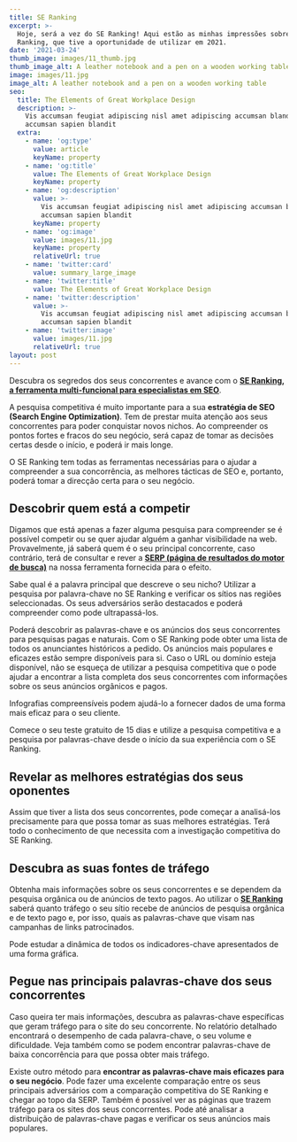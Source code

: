 ```yaml
---
title: SE Ranking
excerpt: >-
  Hoje, será a vez do SE Ranking! Aqui estão as minhas impressões sobre o SE
  Ranking, que tive a oportunidade de utilizar em 2021.
date: '2021-03-24'
thumb_image: images/11_thumb.jpg
thumb_image_alt: A leather notebook and a pen on a wooden working table
image: images/11.jpg
image_alt: A leather notebook and a pen on a wooden working table
seo:
  title: The Elements of Great Workplace Design
  description: >-
    Vis accumsan feugiat adipiscing nisl amet adipiscing accumsan blandit
    accumsan sapien blandit
  extra:
    - name: 'og:type'
      value: article
      keyName: property
    - name: 'og:title'
      value: The Elements of Great Workplace Design
      keyName: property
    - name: 'og:description'
      value: >-
        Vis accumsan feugiat adipiscing nisl amet adipiscing accumsan blandit
        accumsan sapien blandit
      keyName: property
    - name: 'og:image'
      value: images/11.jpg
      keyName: property
      relativeUrl: true
    - name: 'twitter:card'
      value: summary_large_image
    - name: 'twitter:title'
      value: The Elements of Great Workplace Design
    - name: 'twitter:description'
      value: >-
        Vis accumsan feugiat adipiscing nisl amet adipiscing accumsan blandit
        accumsan sapien blandit
    - name: 'twitter:image'
      value: images/11.jpg
      relativeUrl: true
layout: post
---
```

Descubra os segredos dos seus concorrentes e avance com o [**SE Ranking, a ferramenta multi-funcional para especialistas em SEO**](https://www.terravista.pt/se-ranking/).

A pesquisa competitiva é muito importante para a sua **estratégia de SEO (Search Engine Optimization)**. Tem de prestar muita atenção aos seus concorrentes para poder conquistar novos nichos. Ao compreender os pontos fortes e fracos do seu negócio, será capaz de tomar as decisões certas desde o início, e poderá ir mais longe.

O SE Ranking tem todas as ferramentas necessárias para o ajudar a compreender a sua concorrência, as melhores tácticas de SEO e, portanto, poderá tomar a direcção certa para o seu negócio.

## Descobrir quem está a competir

Digamos que está apenas a fazer alguma pesquisa para compreender se é possível competir ou se quer ajudar alguém a ganhar visibilidade na web. Provavelmente, já saberá quem é o seu principal concorrente, caso contrário, terá de consultar e rever a [**SERP (página de resultados do motor de busca)**](https://definicao.marketing/serp/) na nossa ferramenta fornecida para o efeito.

Sabe qual é a palavra principal que descreve o seu nicho? Utilizar a pesquisa por palavra-chave no SE Ranking e verificar os sítios nas regiões seleccionadas. Os seus adversários serão destacados e poderá compreender como pode ultrapassá-los.

Poderá descobrir as palavras-chave e os anúncios dos seus concorrentes para pesquisas pagas e naturais. Com o SE Ranking pode obter uma lista de todos os anunciantes históricos a pedido. Os anúncios mais populares e eficazes estão sempre disponíveis para si. Caso o URL ou domínio esteja disponível, não se esqueça de utilizar a pesquisa competitiva que o pode ajudar a encontrar a lista completa dos seus concorrentes com informações sobre os seus anúncios orgânicos e pagos.

Infografias compreensíveis podem ajudá-lo a fornecer dados de uma forma mais eficaz para o seu cliente.

Comece o seu teste gratuito de 15 dias e utilize a pesquisa competitiva e a pesquisa por palavras-chave desde o início da sua experiência com o SE Ranking.

## Revelar as melhores estratégias dos seus oponentes

Assim que tiver a lista dos seus concorrentes, pode começar a analisá-los precisamente para que possa tomar as suas melhores estratégias. Terá todo o conhecimento de que necessita com a investigação competitiva do SE Ranking.

## Descubra as suas fontes de tráfego

Obtenha mais informações sobre os seus concorrentes e se dependem da pesquisa orgânica ou de anúncios de texto pagos. Ao utilizar o [**SE Ranking**](https://seranking.com/pt/) saberá quanto tráfego o seu sítio recebe de anúncios de pesquisa orgânica e de texto pago e, por isso, quais as palavras-chave que visam nas campanhas de links patrocinados.

Pode estudar a dinâmica de todos os indicadores-chave apresentados de uma forma gráfica.

## Pegue nas principais palavras-chave dos seus concorrentes

Caso queira ter mais informações, descubra as palavras-chave específicas que geram tráfego para o site do seu concorrente. No relatório detalhado encontrará o desempenho de cada palavra-chave, o seu volume e dificuldade. Veja também como se podem encontrar palavras-chave de baixa concorrência para que possa obter mais tráfego.

Existe outro método para **encontrar as palavras-chave mais eficazes para o seu negócio**. Pode fazer uma excelente comparação entre os seus principais adversários com a comparação competitiva do SE Ranking e chegar ao topo da SERP. Também é possível ver as páginas que trazem tráfego para os sites dos seus concorrentes. Pode até analisar a distribuição de palavras-chave pagas e verificar os seus anúncios mais populares.
